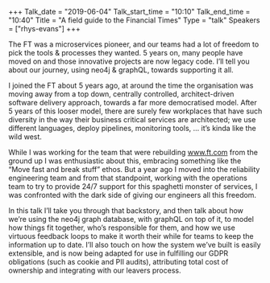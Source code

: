 +++
Talk_date = "2019-06-04"
Talk_start_time = "10:10"
Talk_end_time = "10:40"
Title = "A field guide to the Financial Times"
Type = "talk"
Speakers = ["rhys-evans"]
+++

The FT was a microservices pioneer, and our teams had a lot of freedom to pick the tools & processes they wanted. 5 years on, many people have moved on and those innovative projects are now legacy code. I’ll tell you about our journey, using neo4j & graphQL, towards supporting it all.

I joined the FT about 5 years ago, at around the time the organisation was moving away from a top down, centrally controlled, architect-driven software delivery approach, towards a far more democratised model. After 5 years of this looser model, there are surely few workplaces that have such diversity in the way their business critical services are architected; we use different languages, deploy pipelines, monitoring tools, … it’s kinda like the wild west.

While I was working for the team that were rebuilding www.ft.com from the ground up I was enthusiastic about this, embracing something like the “Move fast and break stuff” ethos. But a year ago I moved into the reliability engineering team and from that standpoint, working with the operations team to try to provide 24/7 support for this spaghetti monster of services, I was confronted with the dark side of giving our engineers all this freedom.

In this talk I’ll take you through that backstory, and then talk about how we’re using the neo4j graph database, with graphQL on top of it, to model how things fit together, who’s responsible for them, and how we use virtuous feedback loops to make it worth their while for teams to keep the information up to date. I’ll also touch on how the system we’ve built is easily extensible, and is now being adapted for use in fulfilling our GDPR obligations (such as cookie and PII audits), attributing total cost of ownership and integrating with our leavers process.